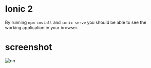 # Ionic 2 

By running `npm install` and `ionic serve` you should be able to see the working application in your browser.

# screenshot

![nn](https://user-images.githubusercontent.com/12325386/28210025-10f104a8-68c8-11e7-8c17-ca50db530c80.JPG)
